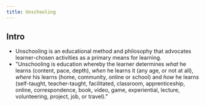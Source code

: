 ```yaml
---
title: Unschooling
---
```


## Intro
- Unschooling is an educational method and philosophy that advocates learner-chosen activities as a primary means for learning.
- "Unschooling is education whereby the learner determines *what* he learns (content, pace, depth), *when* he learns it (any age, or not at all), *where* his learns (home, community, online or school) and *how* he learns (self-taught, teacher-taught, facilitated, classroom, apprenticeship, online, correspondence, book, video, game, experiential, lecture, volunteering, project, job, or travel)."
